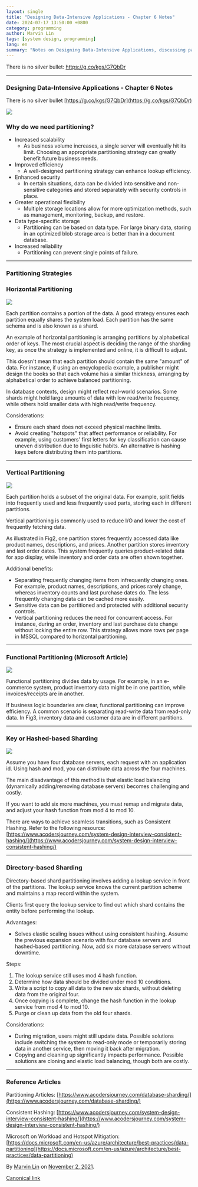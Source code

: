 ```yaml
---
layout: single
title: "Designing Data-Intensive Applications - Chapter 6 Notes"
date: 2024-07-17 13:50:00 +0800
category: programming
author: Marvin Lin
tags: [system design, programming]
lang: en
summary: "Notes on Designing Data-Intensive Applications, discussing partitioning strategies for servers."
---
```


There is no silver bullet: https://g.co/kgs/G7QbDr

* * *

### Designing Data-Intensive Applications - Chapter 6 Notes

There is no silver bullet [https://g.co/kgs/G7QbDr](https://g.co/kgs/G7QbDr)

![](https://cdn-images-1.medium.com/max/800/1*ifN_ysbEQV3aPal21VYuXQ.png)

### Why do we need partitioning?

*   Increased scalability
    *   As business volume increases, a single server will eventually hit its limit. Choosing an appropriate partitioning strategy can greatly benefit future business needs.
*   Improved efficiency
    *   A well-designed partitioning strategy can enhance lookup efficiency.
*   Enhanced security
    *   In certain situations, data can be divided into sensitive and non-sensitive categories and stored separately with security controls in place.
*   Greater operational flexibility
    *   Multiple storage locations allow for more optimization methods, such as management, monitoring, backup, and restore.
*   Data type-specific storage
    *   Partitioning can be based on data type. For large binary data, storing in an optimized blob storage area is better than in a document database.
*   Increased reliability
    *   Partitioning can prevent single points of failure.

---

### Partitioning Strategies

### Horizontal Partitioning

![](https://cdn-images-1.medium.com/max/800/1*aLGFA24i3vdS5Fioh3SCKg.png)

Each partition contains a portion of the data. A good strategy ensures each partition equally shares the system load. Each partition has the same schema and is also known as a shard.

An example of horizontal partitioning is arranging partitions by alphabetical order of keys. The most crucial aspect is deciding the range of the sharding key, as once the strategy is implemented and online, it is difficult to adjust.

This doesn't mean that each partition should contain the same "amount" of data. For instance, if using an encyclopedia example, a publisher might design the books so that each volume has a similar thickness, arranging by alphabetical order to achieve balanced partitioning.

In database contexts, design might reflect real-world scenarios. Some shards might hold large amounts of data with low read/write frequency, while others hold smaller data with high read/write frequency.

Considerations:
*   Ensure each shard does not exceed physical machine limits.
*   Avoid creating "hotspots" that affect performance or reliability. For example, using customers' first letters for key classification can cause uneven distribution due to linguistic habits. An alternative is hashing keys before distributing them into partitions.

---

### Vertical Partitioning

![](https://cdn-images-1.medium.com/max/800/1*XXjsPN9UtOCuhKUV9Bj7HA.png)

Each partition holds a subset of the original data. For example, split fields into frequently used and less frequently used parts, storing each in different partitions.

Vertical partitioning is commonly used to reduce I/O and lower the cost of frequently fetching data.

As illustrated in Fig2, one partition stores frequently accessed data like product names, descriptions, and prices. Another partition stores inventory and last order dates. This system frequently queries product-related data for app display, while inventory and order data are often shown together.

Additional benefits:
*   Separating frequently changing items from infrequently changing ones. For example, product names, descriptions, and prices rarely change, whereas inventory counts and last purchase dates do. The less frequently changing data can be cached more easily.
*   Sensitive data can be partitioned and protected with additional security controls.
*   Vertical partitioning reduces the need for concurrent access. For instance, during an order, inventory and last purchase date change without locking the entire row. This strategy allows more rows per page in MSSQL compared to horizontal partitioning.

---

### Functional Partitioning (Microsoft Article)

![](https://cdn-images-1.medium.com/max/800/1*MUsz-zJi4R9v_hZRYzaacw.png)

Functional partitioning divides data by usage. For example, in an e-commerce system, product inventory data might be in one partition, while invoices/receipts are in another.

If business logic boundaries are clear, functional partitioning can improve efficiency. A common scenario is separating read-write data from read-only data. In Fig3, inventory data and customer data are in different partitions.

---

### Key or Hashed-based Sharding

![](https://cdn-images-1.medium.com/max/800/1*Fac4H-wdk02et48Lm9thiw.png)

Assume you have four database servers, each request with an application id. Using hash and mod, you can distribute data across the four machines.

The main disadvantage of this method is that elastic load balancing (dynamically adding/removing database servers) becomes challenging and costly.

If you want to add six more machines, you must remap and migrate data, and adjust your hash function from mod 4 to mod 10.

There are ways to achieve seamless transitions, such as Consistent Hashing. Refer to the following resource:
[https://www.acodersjourney.com/system-design-interview-consistent-hashing/](https://www.acodersjourney.com/system-design-interview-consistent-hashing/)

---

### Directory-based Sharding

Directory-based shard partitioning involves adding a lookup service in front of the partitions. The lookup service knows the current partition scheme and maintains a map record within the system.

Clients first query the lookup service to find out which shard contains the entity before performing the lookup.

Advantages:
*   Solves elastic scaling issues without using consistent hashing. Assume the previous expansion scenario with four database servers and hashed-based partitioning. Now, add six more database servers without downtime.

Steps:
1.   The lookup service still uses mod 4 hash function.
2.   Determine how data should be divided under mod 10 conditions.
3.   Write a script to copy all data to the new six shards, without deleting data from the original four.
4.   Once copying is complete, change the hash function in the lookup service from mod 4 to mod 10.
5.   Purge or clean up data from the old four shards.

Considerations:
*   During migration, users might still update data. Possible solutions include switching the system to read-only mode or temporarily storing data in another service, then moving it back after migration.
*   Copying and cleaning up significantly impacts performance. Possible solutions are cloning and elastic load balancing, though both are costly.

---

### Reference Articles

Partitioning Articles:
[https://www.acodersjourney.com/database-sharding/](https://www.acodersjourney.com/database-sharding/)

Consistent Hashing:
[https://www.acodersjourney.com/system-design-interview-consistent-hashing/](https://www.acodersjourney.com/system-design-interview-consistent-hashing/)

Microsoft on Workload and Hotspot Mitigation:
[https://docs.microsoft.com/en-us/azure/architecture/best-practices/data-partitioning](https://docs.microsoft.com/en-us/azure/architecture/best-practices/data-partitioning)

By [Marvin Lin](https://medium.com/@atimis19) on [November 2, 2021](https://medium.com/p/c8b1ddc94554).

[Canonical link](https://medium.com/@atimis19/designing-data-intensive-applications-notes-c8b1ddc94554)